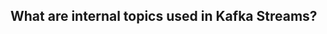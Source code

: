 ## What are internal topics used in Kafka Streams?

<!--stackedit_data:
eyJoaXN0b3J5IjpbMjAzNjc3MjQ0MywtMjA4ODc0NjYxMiwtOT
UwMDI1MDEyLC01MDQyNzM0NzAsLTExNjE3NDA1NzUsLTIxNDY1
MTAwMDMsMjA4MjYwMTYxNiwtMjExMzcyOTkzMiwtOTMxNjIxOT
UsNjM5NTM1MDAwLDE2MzY4ODkwNTIsLTY3NjIxMzk2NiwtMTA4
ODIxNDU1NCwtMTExMzU2MzgyNiwtMTk0NDY3NzQ0MCwxNjcyOD
gzNzMxLC03NDU1ODQ3MTMsLTY0NzI5OTY3OCw0MDgyMDM0ODYs
LTE5NDg0NTM5NjVdfQ==
-->